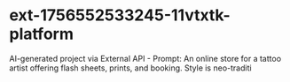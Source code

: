 # ext-1756552533245-11vtxtk-platform
AI-generated project via External API - Prompt: An online store for a tattoo artist offering flash sheets, prints, and booking. Style is neo-traditi
